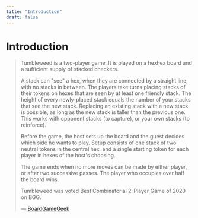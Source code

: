 ```yaml
---
title: "Introduction"
draft: false
---
```


# Introduction

>Tumbleweed is a two-player game. It is played on a hexhex board and a sufficient supply of stacked checkers.
>
>A stack can "see" a hex, when they are connected by a straight line, with no stacks in between. The players take turns placing stacks of their tokens on hexes that are seen by at least one friendly stack. The height of every newly-placed stack equals the number of your stacks that see the new stack. Replacing an existing stack with a new stack is possible, as long as the new stack is taller than the previous one. This works with opponent stacks (to capture), or your own stacks (to reinforce).
>
>Before the game, the host sets up the board and the guest decides which side he wants to play. Setup consists of one stack of two neutral tokens in the central hex, and a single starting token for each player in hexes of the host's choosing.
>
>The game ends when no more moves can be made by either player, or after two successive passes. The player who occupies over half the board wins.
>
>Tumbleweed was voted Best Combinatorial 2-Player Game of 2020 on BGG.
>
>― [BoardGameGeek](https://boardgamegeek.com/boardgame/318702/tumbleweed)
